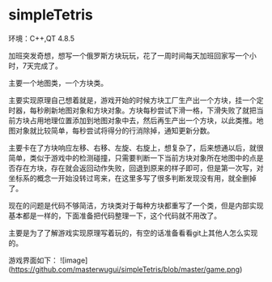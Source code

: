 # simpleTetris
环境：C++,QT 4.8.5

加班突发奇想，想写一个俄罗斯方块玩玩，花了一周时间每天加班回家写一个小时，7天完成了。

主要一个地图类，一个方块类。

主要实现原理自己想着就是，游戏开始的时候方块工厂生产出一个方块，挂一个定时器，每秒刷新地图对象和方块对象。方块每秒尝试下滑一格，下滑失败了就把当前方块占用地理位置添加到地图对象中去，然后再生产出一个方块，以此类推。地图对象就比较简单，每秒尝试将得分的行消除掉，通知更新分数。

主要卡在了方块响应左移、右移、左旋、右旋上，想复杂了，后来想通以后，就很简单，类似于游戏中的检测碰撞，只需要判断一下当前方块对象所在地图中的点是否存在方块，存在就会返回动作失败，回退到原来的样子即可，但是第一次写，对坐标系的概念一开始没转过弯来，在这里多写了很多判断发现没有用，就全删掉了。

现在的问题是代码不够简洁，方块类对于每种方块都重写了一个类，但是内部实现基本都是一样的，下面准备把代码整理一下，这个代码就不用改了。

主要是为了了解游戏实现原理写着玩的，有空的话准备看看git上其他人怎么实现的。

游戏界面如下：
![image]
(https://github.com/masterwugui/simpleTetris/blob/master/game.png)
